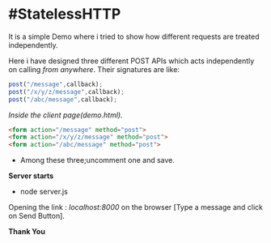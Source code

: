 

#StatelessHTTP
==================================================================================================

 It is a simple Demo where i tried to show how different requests are treated independently.

 Here i have designed three different POST APIs which acts independently on calling *from anywhere*.
 Their signatures are like:
 ```javascript
 post("/message",callback);
 post("/x/y/z/message",callback);
 post("/abc/message",callback);
```
*Inside the client page(demo.html).*
 ```html
 <form action="/message" method="post">
 <form action="/x/y/z/message" method="post">
 <form action="/abc/message" method="post">
 ```
* Among these three;uncomment one  and save.


**Server starts**
- node server.js

Opening the link : *localhost:8000* on the browser [Type a message and click on Send Button].

**Thank You**



